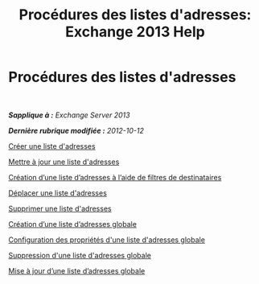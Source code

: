 ﻿---
title: "Procédures des listes d'adresses: Exchange 2013 Help"
TOCTitle: Procédures des listes d'adresses
ms:assetid: 44c87349-964b-4700-9ce9-87bd4cb2249e
ms:mtpsurl: https://technet.microsoft.com/fr-fr/library/Aa997686(v=EXCHG.150)
ms:contentKeyID: 50478000
ms.date: 04/24/2018
mtps_version: v=EXCHG.150
ms.translationtype: HT
---

# Procédures des listes d'adresses

 

_**Sapplique à :** Exchange Server 2013_

_**Dernière rubrique modifiée :** 2012-10-12_

[Créer une liste d'adresses](create-an-address-list-exchange-2013-help.md)

[Mettre à jour une liste d'adresses](update-an-address-list-exchange-2013-help.md)

[Création d’une liste d’adresses à l’aide de filtres de destinataires](create-an-address-list-by-using-recipient-filters-exchange-2013-help.md)

[Déplacer une liste d'adresses](move-an-address-list-exchange-2013-help.md)

[Supprimer une liste d'adresses](remove-an-address-list-exchange-2013-help.md)

[Création d’une liste d’adresses globale](create-a-global-address-list-exchange-2013-help.md)

[Configuration des propriétés d'une liste d'adresses globale](configure-global-address-list-properties-exchange-2013-help.md)

[Suppression d'une liste d'adresses globale](remove-a-global-address-list-exchange-2013-help.md)

[Mise à jour d’une liste d’adresses globale](update-a-global-address-list-exchange-2013-help.md)

